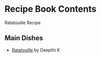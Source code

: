# Recipe Book Contents
Ratatouille Recipe
## Main Dishes
- [Ratatouille](recipes/deepthi-ratatouille.md) by Deepthi K
